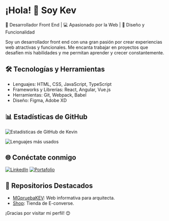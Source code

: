 # ¡Hola! 👋 Soy Kev

🌟 Desarrollador Front End | 💻 Apasionado por la Web | 🎨 Diseño y Funcionalidad

Soy un desarrollador front end con una gran pasión por crear experiencias web atractivas y funcionales. Me encanta trabajar en proyectos que desafíen mis habilidades y me permitan aprender y crecer constantemente.

## 🛠 Tecnologías y Herramientas

- Lenguajes: HTML, CSS, JavaScript, TypeScript
- Frameworks y Librerías: React, Angular, Vue.js
- Herramientas: Git, Webpack, Babel
- Diseño: Figma, Adobe XD

## 📊 Estadísticas de GitHub

![Estadísticas de GitHub de Kevin](https://github-readme-stats.vercel.app/api?username=soykeviin&show_icons=true&theme=radical)

![Lenguajes más usados](https://github-readme-stats.vercel.app/api/top-langs/?username=soykeviin&layout=compact&theme=radical)

## 🌐 Conéctate conmigo

[![LinkedIn](https://img.shields.io/badge/LinkedIn-Kevin_Caballero-blue)](www.linkedin.com/in/kevin-caballero-3b853a365)
[![Portafolio](https://img.shields.io/badge/Portafolio-Kevin_Caballero-green)](https://tuportafolio.com)

## 📌 Repositorios Destacados

- [MGpruebaKEV](https://soykeviin.github.io/MGpruebaKEV-/): Web informativa para arquitecta.
- [Shop](https://github.com/soykeviin/shop): Tienda de E-converse.

¡Gracias por visitar mi perfil! 😊
